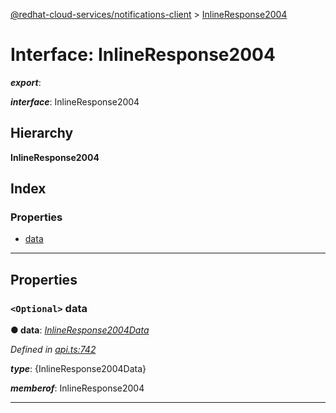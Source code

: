 [@redhat-cloud-services/notifications-client](../README.md) > [InlineResponse2004](../interfaces/inlineresponse2004.md)

# Interface: InlineResponse2004

*__export__*: 

*__interface__*: InlineResponse2004

## Hierarchy

**InlineResponse2004**

## Index

### Properties

* [data](inlineresponse2004.md#data)

---

## Properties

<a id="data"></a>

### `<Optional>` data

**● data**: *[InlineResponse2004Data](../modules/inlineresponse2004data.md)*

*Defined in [api.ts:742](https://github.com/karelhala/javascript-clients/blob/master/packages/hooks/api.ts#L742)*

*__type__*: {InlineResponse2004Data}

*__memberof__*: InlineResponse2004

___

